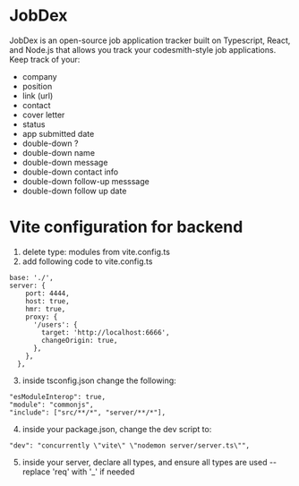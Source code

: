 # JobDex
JobDex is an open-source job application tracker built on Typescript, React, and Node.js that allows you track your codesmith-style job applications. Keep track of your: 
- company
- position
- link (url)
- contact 
- cover letter
- status
- app submitted date
- double-down ?
- double-down name
- double-down message
- double-down contact info
- double-down follow-up messsage
- double-down follow up date 

# Vite configuration for backend
1. delete type: modules from vite.config.ts
2. add following code to vite.config.ts  
```
base: './',
server: {
    port: 4444,
    host: true,
    hmr: true,
    proxy: {
      '/users': {
        target: 'http://localhost:6666',
        changeOrigin: true,
      },
    },
  },
  ```

3. inside tsconfig.json change the following:

```
"esModuleInterop": true,
"module": "commonjs",
"include": ["src/**/*", "server/**/*"],
```

4. inside your package.json, change the dev script to:  
```
"dev": "concurrently \"vite\" \"nodemon server/server.ts\"",
```

5. inside your server, declare all types, and ensure all types are used 
-- replace 'req' with '_' if needed
